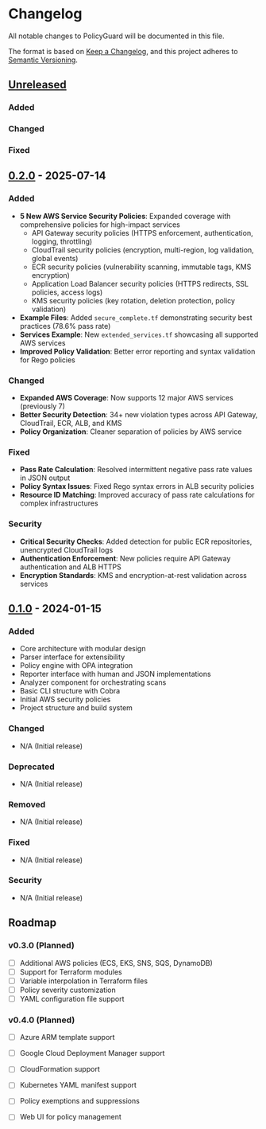 # Changelog

All notable changes to PolicyGuard will be documented in this file.

The format is based on [Keep a Changelog](https://keepachangelog.com/en/1.0.0/),
and this project adheres to [Semantic Versioning](https://semver.org/spec/v2.0.0.html).

## [Unreleased]

### Added

### Changed

### Fixed


## [0.2.0] - 2025-07-14

### Added
- **5 New AWS Service Security Policies**: Expanded coverage with comprehensive policies for high-impact services
  - API Gateway security policies (HTTPS enforcement, authentication, logging, throttling)
  - CloudTrail security policies (encryption, multi-region, log validation, global events)
  - ECR security policies (vulnerability scanning, immutable tags, KMS encryption)
  - Application Load Balancer security policies (HTTPS redirects, SSL policies, access logs)
  - KMS security policies (key rotation, deletion protection, policy validation)
- **Example Files**: Added `secure_complete.tf` demonstrating security best practices (78.6% pass rate)
- **Services Example**: New `extended_services.tf` showcasing all supported AWS services
- **Improved Policy Validation**: Better error reporting and syntax validation for Rego policies

### Changed
- **Expanded AWS Coverage**: Now supports 12 major AWS services (previously 7)
- **Better Security Detection**: 34+ new violation types across API Gateway, CloudTrail, ECR, ALB, and KMS
- **Policy Organization**: Cleaner separation of policies by AWS service

### Fixed
- **Pass Rate Calculation**: Resolved intermittent negative pass rate values in JSON output
- **Policy Syntax Issues**: Fixed Rego syntax errors in ALB security policies
- **Resource ID Matching**: Improved accuracy of pass rate calculations for complex infrastructures

### Security
- **Critical Security Checks**: Added detection for public ECR repositories, unencrypted CloudTrail logs
- **Authentication Enforcement**: New policies require API Gateway authentication and ALB HTTPS
- **Encryption Standards**: KMS and encryption-at-rest validation across services


## [0.1.0] - 2024-01-15

### Added
- Core architecture with modular design
- Parser interface for extensibility
- Policy engine with OPA integration
- Reporter interface with human and JSON implementations
- Analyzer component for orchestrating scans
- Basic CLI structure with Cobra
- Initial AWS security policies
- Project structure and build system

### Changed
- N/A (Initial release)

### Deprecated
- N/A (Initial release)

### Removed
- N/A (Initial release)

### Fixed
- N/A (Initial release)

### Security
- N/A (Initial release)

## Roadmap

### v0.3.0 (Planned)  
- [ ] Additional AWS policies (ECS, EKS, SNS, SQS, DynamoDB)
- [ ] Support for Terraform modules
- [ ] Variable interpolation in Terraform files
- [ ] Policy severity customization
- [ ] YAML configuration file support

### v0.4.0 (Planned)
- [ ] Azure ARM template support
- [ ] Google Cloud Deployment Manager support  
- [ ] CloudFormation support
- [ ] Kubernetes YAML manifest support
- [ ] Policy exemptions and suppressions
- [ ] Web UI for policy management


[Unreleased]: https://github.com/ToluGIT/policyguard/compare/v0.2.0...HEAD
[0.2.0]: https://github.com/ToluGIT/policyguard/compare/v0.1.0...v0.2.0
[0.1.0]: https://github.com/ToluGIT/policyguard/releases/tag/v0.1.0